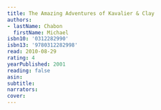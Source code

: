 ```yaml
---
title: The Amazing Adventures of Kavalier & Clay
authors:
- lastName: Chabon
  firstName: Michael
isbn10: '0312282990'
isbn13: '9780312282998'
read: 2010-08-29
rating: 4
yearPublished: 2001
reading: false
asin:
subtitle:
narrators:
cover:
---
```

